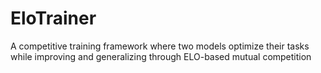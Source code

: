 # EloTrainer
A competitive training framework where two models optimize their tasks while improving and generalizing through ELO-based mutual competition
